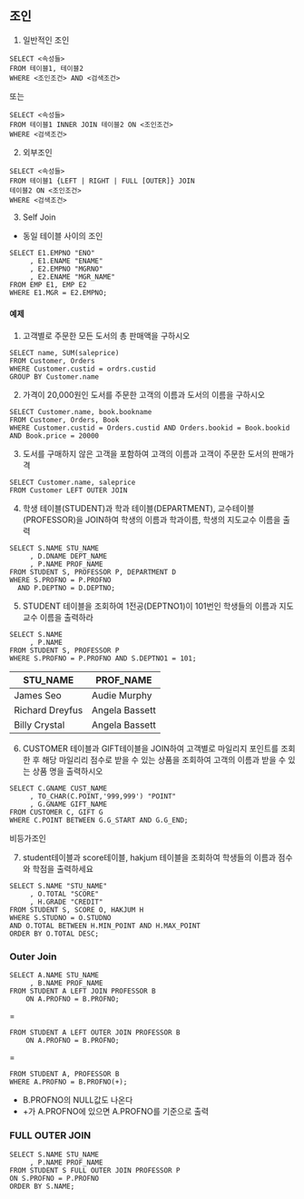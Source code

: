 ## 조인
1. 일반적인 조인
```
SELECT <속성들>
FROM 테이블1, 테이블2
WHERE <조인조건> AND <검색조건>
```
또는
```
SELECT <속성들>
FROM 테이블1 INNER JOIN 테이블2 ON <조인조건>
WHERE <검색조건>
```
2. 외부조인
```
SELECT <속성들>
FROM 테이블1 {LEFT | RIGHT | FULL [OUTER]} JOIN
테이블2 ON <조인조건>
WHERE <검색조건>
```

3. Self Join
- 동일 테이블 사이의 조인
```
SELECT E1.EMPNO "ENO"
     , E1.ENAME "ENAME"
     , E2.EMPNO "MGRNO"
     , E2.ENAME "MGR_NAME"
FROM EMP E1, EMP E2
WHERE E1.MGR = E2.EMPNO;
```
#### 예제

1. 고객별로 주문한 모든 도서의 총 판매액을 구하시오
```
SELECT name, SUM(saleprice)
FROM Customer, Orders
WHERE Customer.custid = ordrs.custid
GROUP BY Customer.name
```
2. 가격이 20,000원인 도서를 주문한 고객의 이름과 도서의 이름을 구하시오
```
SELECT Customer.name, book.bookname
FROM Customer, Orders, Book
WHERE Customer.custid = Orders.custid AND Orders.bookid = Book.bookid AND Book.price = 20000
```
3. 도서를 구매하지 않은 고객을 포함하여 고객의 이름과 고객이 주문한 도서의 판매가격
```
SELECT Customer.name, saleprice
FROM Customer LEFT OUTER JOIN
```
4. 학생 테이블(STUDENT)과 학과 테이블(DEPARTMENT), 교수테이블(PROFESSOR)을 JOIN하여 학생의 이름과 학과이름, 학생의 지도교수 이름을 출력
```
SELECT S.NAME STU_NAME
     , D.DNAME DEPT_NAME
     , P.NAME PROF_NAME
FROM STUDENT S, PROFESSOR P, DEPARTMENT D
WHERE S.PROFNO = P.PROFNO
  AND P.DEPTNO = D.DEPTNO;
```
5. STUDENT 테이블을 조회하여 1전공(DEPTNO1)이 101번인 학생들의 이름과 지도교수 이름을 출력하라
```
SELECT S.NAME
     , P.NAME
FROM STUDENT S, PROFESSOR P
WHERE S.PROFNO = P.PROFNO AND S.DEPTNO1 = 101;
```
STU_NAME | PROF_NAME
--|--
James Seo	|Audie Murphy
Richard Dreyfus	|Angela Bassett
Billy Crystal	|Angela Bassett

6. CUSTOMER 테이블과 GIFT테이블을 JOIN하여 고객별로 마일리지 포인트를 조회한 후 해당 마일리리 점수로 받을 수 있는 상품을 조회하여 고객의 이름과 받을 수 있는 상품 명을 출력하시오
```
SELECT C.GNAME CUST_NAME
     , TO_CHAR(C.POINT,'999,999') "POINT"
     , G.GNAME GIFT_NAME
FROM CUSTOMER C, GIFT G
WHERE C.POINT BETWEEN G.G_START AND G.G_END;
```
비등가조인

7. student테이블과 score테이블, hakjum 테이블을 조회하여 학생들의 이름과 점수와 학점을 출력하세요
```
SELECT S.NAME "STU_NAME"
     , O.TOTAL "SCORE"
     , H.GRADE "CREDIT"
FROM STUDENT S, SCORE O, HAKJUM H
WHERE S.STUDNO = O.STUDNO
AND O.TOTAL BETWEEN H.MIN_POINT AND H.MAX_POINT
ORDER BY O.TOTAL DESC;
```
### Outer Join
```
SELECT A.NAME STU_NAME
     , B.NAME PROF_NAME
FROM STUDENT A LEFT JOIN PROFESSOR B
    ON A.PROFNO = B.PROFNO;
```
=
```
FROM STUDENT A LEFT OUTER JOIN PROFESSOR B
    ON A.PROFNO = B.PROFNO;
```
=
```
FROM STUDENT A, PROFESSOR B
WHERE A.PROFNO = B.PROFNO(+);
```
- B.PROFNO의 NULL값도 나온다
- +가 A.PROFNO에 있으면 A.PROFNO를 기준으로 출력

### FULL OUTER JOIN
```
SELECT S.NAME STU_NAME
     , P.NAME PROF_NAME
FROM STUDENT S FULL OUTER JOIN PROFESSOR P
ON S.PROFNO = P.PROFNO
ORDER BY S.NAME;
```
